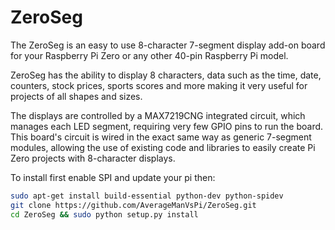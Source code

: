 <!--
---
name: ZeroSeg
class: board
type: display
formfactor: pHAT
manufacturer: PiHut
description: 8 character 7 segment display for the Raspberry Pi
url: https://thepihut.com/products/zeroseg
github: https://github.com/AverageManVsPi/ZeroSeg
buy: https://thepihut.com/products/zeroseg
image: 'zeroseg.png'
pincount: 40
eeprom: no
power:
  '1':
  '2':
ground:
  '6':
  '9':
  '14':
  '20':
  '25':
  '30':
  '34':
  '39':
pin:
  '19':
    mode: DIN
  '24':
    mode: CS
  '23':
    name: CLK
  '11':
    name: SW1
  '37':
    name: SW2
-->
# ZeroSeg

The ZeroSeg is an easy to use 8-character 7-segment display add-on board for your Raspberry Pi Zero or any other 40-pin Raspberry Pi model.

ZeroSeg has the ability to display 8 characters, data such as the time, date, counters, stock prices, sports scores and more making it very
useful for projects of all shapes and sizes.

The displays are controlled by a MAX7219CNG integrated circuit, which manages each LED segment, requiring very few GPIO pins to run the board. This board's circuit is wired in the exact same way as generic 7-segment modules, allowing the use of existing code and libraries to easily create Pi Zero projects with 8-character displays.

To install first enable SPI and update your pi then:

```bash
sudo apt-get install build-essential python-dev python-spidev
git clone https://github.com/AverageManVsPi/ZeroSeg.git
cd ZeroSeg && sudo python setup.py install
```

